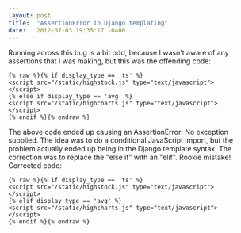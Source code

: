 ```yaml
---
layout: post
title:  "AssertionError in Django templating"
date:   2012-07-03 19:35:17 -0400
---
```


Running across this bug is a bit odd, because I wasn't aware of any assertions that I was making, but this was the offending code:
```
{% raw %}{% if display_type == 'ts' %}
<script src="/static/highstock.js" type="text/javascript">
</script>
{% else if display_type == 'avg' %}
<script src="/static/highcharts.js" type="text/javascript">
</script>
{% endif %}{% endraw %}
```

The above code ended up causing an AssertionError: No exception supplied.
The idea was to do a conditional JavaScript import, but the problem actually ended up being in the Django template syntax.  The correction was to replace the "else if" with an "elif".  Rookie mistake!
Corrected code:
```
{% raw %}{% if display_type == 'ts' %}
<script src="/static/highstock.js" type="text/javascript">
</script>
{% elif display_type == 'avg' %}
<script src="/static/highcharts.js" type="text/javascript">
</script>
{% endif %}{% endraw %}
```
